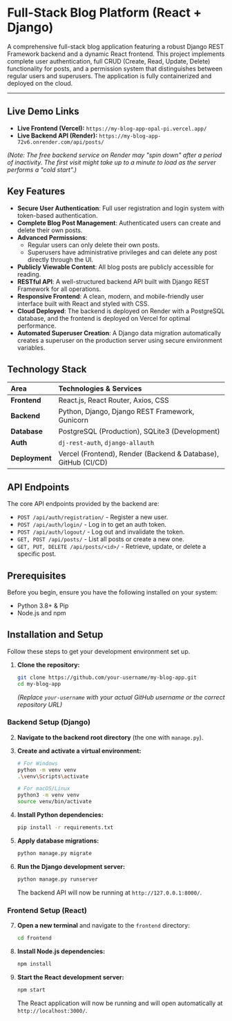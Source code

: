 # Full-Stack Blog Platform (React + Django)

A comprehensive full-stack blog application featuring a robust Django REST Framework backend and a dynamic React frontend. This project implements complete user authentication, full CRUD (Create, Read, Update, Delete) functionality for posts, and a permission system that distinguishes between regular users and superusers. The application is fully containerized and deployed on the cloud.

---

## Live Demo Links

* **Live Frontend (Vercel):** `https://my-blog-app-opal-pi.vercel.app/`
* **Live Backend API (Render):** `https://my-blog-app-72v6.onrender.com/api/posts/`

*(Note: The free backend service on Render may "spin down" after a period of inactivity. The first visit might take up to a minute to load as the server performs a "cold start".)*

## Key Features

-   **Secure User Authentication**: Full user registration and login system with token-based authentication.
-   **Complete Blog Post Management**: Authenticated users can create and delete their own posts.
-   **Advanced Permissions**:
    -   Regular users can only delete their own posts.
    -   Superusers have administrative privileges and can delete any post directly through the UI.
-   **Publicly Viewable Content**: All blog posts are publicly accessible for reading.
-   **RESTful API**: A well-structured backend API built with Django REST Framework for all operations.
-   **Responsive Frontend**: A clean, modern, and mobile-friendly user interface built with React and styled with CSS.
-   **Cloud Deployed**: The backend is deployed on Render with a PostgreSQL database, and the frontend is deployed on Vercel for optimal performance.
-   **Automated Superuser Creation**: A Django data migration automatically creates a superuser on the production server using secure environment variables.

## Technology Stack

| Area      | Technologies & Services                                                                  |
| :-------- | :--------------------------------------------------------------------------------------- |
| **Frontend** | React.js, React Router, Axios, CSS                                                       |
| **Backend** | Python, Django, Django REST Framework, Gunicorn                                          |
| **Database** | PostgreSQL (Production), SQLite3 (Development)                                           |
| **Auth** | `dj-rest-auth`, `django-allauth`                                                         |
| **Deployment**| Vercel (Frontend), Render (Backend & Database), GitHub (CI/CD)                           |

## API Endpoints

The core API endpoints provided by the backend are:

*   `POST /api/auth/registration/` - Register a new user.
*   `POST /api/auth/login/` - Log in to get an auth token.
*   `POST /api/auth/logout/` - Log out and invalidate the token.
*   `GET, POST /api/posts/` - List all posts or create a new one.
*   `GET, PUT, DELETE /api/posts/<id>/` - Retrieve, update, or delete a specific post.

## Prerequisites

Before you begin, ensure you have the following installed on your system:
*   Python 3.8+ & Pip
*   Node.js and npm

## Installation and Setup

Follow these steps to get your development environment set up.

1.  **Clone the repository:**
    ```bash
    git clone https://github.com/your-username/my-blog-app.git
    cd my-blog-app
    ```
    *(Replace `your-username` with your actual GitHub username or the correct repository URL)*

### Backend Setup (Django)

2.  **Navigate to the backend root directory** (the one with `manage.py`).

3.  **Create and activate a virtual environment:**
    ```bash
    # For Windows
    python -m venv venv
    .\venv\Scripts\activate

    # For macOS/Linux
    python3 -m venv venv
    source venv/bin/activate
    ```

4.  **Install Python dependencies:**
    ```bash
    pip install -r requirements.txt
    ```

5.  **Apply database migrations:**
    ```bash
    python manage.py migrate
    ```

6.  **Run the Django development server:**
    ```bash
    python manage.py runserver
    ```
    The backend API will now be running at `http://127.0.0.1:8000/`.

### Frontend Setup (React)

7.  **Open a new terminal** and navigate to the `frontend` directory:
    ```bash
    cd frontend
    ```

8.  **Install Node.js dependencies:**
    ```bash
    npm install
    ```

9.  **Start the React development server:**
    ```bash
    npm start
    ```
    The React application will now be running and will open automatically at `http://localhost:3000/`.